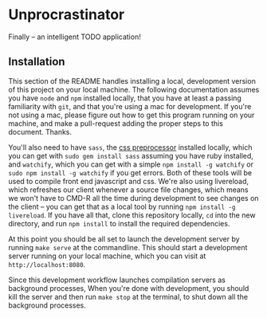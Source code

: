 # Unprocrastinator

Finally – an intelligent TODO application!

## Installation

This section of the README handles installing a local, development version of this project on your local machine. The following documentation assumes you have ```node``` and ```npm``` installed locally, that you have at least a passing familiarity with ```git```, and that you're using a mac for development. If you're not using a mac, please figure out how to get this program running on your machine, and make a pull-request adding the proper steps to this document. Thanks.

You'll  also need to have ```sass```, the [css preprocessor](http://sass-lang.com) installed locally, which you can get with ```sudo gem install sass``` assuming you have ruby installed, and ```watchify```, which you can get with a simple ```npm install -g watchify``` or ```sudo npm install -g watchify``` if you get errors. Both of these tools will be used to compile front end javascript and css. We're also using livereload, which refreshes our client whenever a source file changes, which means we won't have to CMD-R all the time during development to see changes on the client – you can get that as a local tool by running ```npm install -g livereload```. If you have all that, clone this repository locally, ```cd``` into the new directory, and run ```npm install``` to install the required dependencies. 

At this point you should be all set to launch the development server by running ```make serve``` at the commandline. This should start a development server running on your local machine, which you can visit at ```http://localhost:8080```.

Since this development workflow launches compilation servers as background processes, When you're done with development, you should kill the server and then run ```make stop``` at the terminal, to shut down all the background processes.
